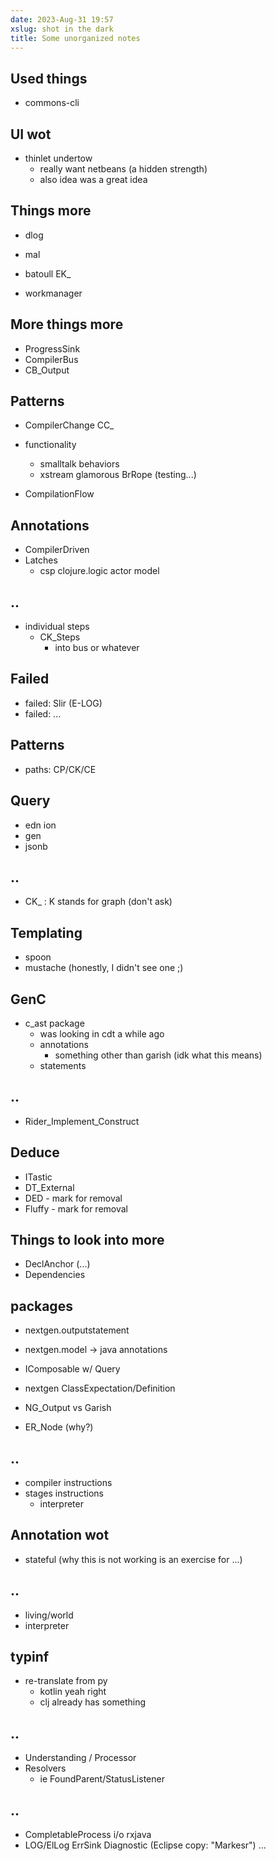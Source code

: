 ```yaml
---
date: 2023-Aug-31 19:57
xslug: shot in the dark
title: Some unorganized notes
---
```


## Used things

- commons-cli

## UI wot

- thinlet undertow
  * really want netbeans (a hidden strength) 
  * also idea was a great idea

## Things more

- dlog
- mal

- batoull EK_

- workmanager

## More things more

- ProgressSink
- CompilerBus
- CB_Output

## Patterns 

- CompilerChange CC_
- functionality
  * smalltalk behaviors
  * xstream glamorous BrRope (testing...)

- CompilationFlow

## Annotations

- CompilerDriven
- Latches
  * csp clojure.logic actor model

## ..

- individual steps
  * CK_Steps
    - into bus or whatever


## Failed

- failed: Slir (E-LOG)
- failed: ...


## Patterns

- paths: CP/CK/CE

## Query

- edn ion
- gen 
- jsonb

## ..

- CK_ : K stands for graph (don't ask)

## Templating 

- spoon
- mustache (honestly, I didn't see one ;)

## GenC

- c_ast package
  * was looking in cdt a while ago
  * annotations
    - something other than garish (idk what this means)
  * statements

## ..

- Rider_Implement_Construct

## Deduce

- ITastic
- DT_External
- DED - mark for removal
- Fluffy - mark for removal

## Things to look into more 

- DeclAnchor (...)
- Dependencies

## packages

- nextgen.outputstatement
- nextgen.model -> java annotations
- IComposable w/ Query
- nextgen ClassExpectation/Definition

- NG_Output vs Garish 
- ER_Node (why?)

## ..

- compiler instructions
- stages instructions
  * interpreter

## Annotation wot

- stateful (why this is not working is an exercise for ...)

## ..

- living/world
- interpreter

## typinf

- re-translate from py 
  * kotlin yeah right
  * clj already has something

## ..

- Understanding / Processor
- Resolvers
  * ie FoundParent/StatusListener

## ..

- CompletableProcess i/o rxjava
- LOG/ElLog ErrSink Diagnostic (Eclipse copy: "Markesr") ...
